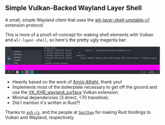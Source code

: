 ## Simple Vulkan-Backed Wayland Layer Shell
A small, simple Wayland client that uses the [wlr-layer-shell-unstable-v1](https://wayland.app/protocols/wlr-layer-shell-unstable-v1) extension protocol.

This is more of a proof-of-concept for making shell elements with Vulkan and `wlr-layer-shell`, so here's the pretty ugly magenta bar:

![Preview of the layer](readme/image.png)

* Heavily based on the work of [Amini Allight](https://gitlab.com/amini-allight/wayland-vulkan-example), thank you!
* Implements most of the boilerplate necessary to get off the ground and use the [VK_KHR_wayland_surface](https://registry.khronos.org/vulkan/specs/1.3-extensions/man/html/VK_KHR_wayland_surface.html) Vulkan extension.
* Minimal dependencies (3 direct, <70 transitive).
* Did I mention it's written in Rust?!

Thanks to [`ash-rs`](https://github.com/ash-rs), and the people at [`Smithay`](https://github.com/Smithay/) for making Rust bindings to Vulkan and Wayland, respectively.

